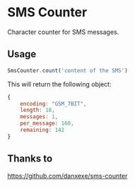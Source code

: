 SMS Counter
=============================

Character counter for SMS messages.

Usage
----------

```javascript
SmsCounter.count('content of the SMS')
```

This will return the following object:

```javascript
{
	encoding: "GSM_7BIT",
	length: 18,
	messages: 1,
	per_message: 160,
	remaining: 142
}
```

Thanks to
----
https://github.com/danxexe/sms-counter
